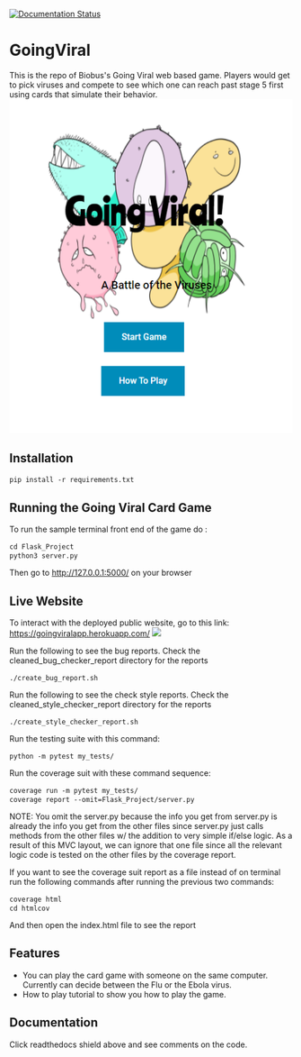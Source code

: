 [![Documentation Status](https://readthedocs.com/projects/biobus-goingviral/badge/?version=latest&token=c4feb5ab6096c25abf56890f3c8f0b0831f23b613644612f5e3f0efea13780b9)](https://biobus-goingviral.readthedocs-hosted.com/en/latest/?badge=latest)
# GoingViral
This is the repo of Biobus's Going Viral web based game. Players would get to pick viruses and compete to see which one can reach past stage 5 first using cards that simulate their behavior.
![Screenshot](mainPic.png)




## Installation

```
pip install -r requirements.txt
```

## Running the Going Viral Card Game

To run the sample terminal front end of the game do : 

```
cd Flask_Project
python3 server.py
```
Then go to http://127.0.0.1:5000/ on your browser

## Live Website
To interact with the deployed public website, go to this link:
https://goingviralapp.herokuapp.com/
![](demo.gif)


Run the following to see the bug reports. Check the cleaned_bug_checker_report directory for the reports

```
./create_bug_report.sh
```

Run the following to see the check style reports. Check the cleaned_style_checker_report directory for the reports

```
./create_style_checker_report.sh
```


Run the testing suite with this command:
```
python -m pytest my_tests/
```





Run the coverage suit with these command sequence:
```
coverage run -m pytest my_tests/
coverage report --omit=Flask_Project/server.py
```
NOTE: You omit the server.py because the info you get from server.py is already the info you get from the other files since server.py just calls methods from the other files w/ the addition to very simple if/else logic. As a result of this MVC layout, we can ignore that one file since all the relevant logic code is tested on the other files by the coverage report. 


If you want to see the coverage suit report as a file instead of on terminal run the following commands after running the previous two commands:
```
coverage html
cd htmlcov
```
And then open the index.html file to see the report



## Features
- You can play the card game with someone on the same computer. Currently can decide between the Flu or the Ebola virus.
- How to play tutorial to show you how to play the game.

## Documentation
Click readthedocs shield above and see comments on the code. 
